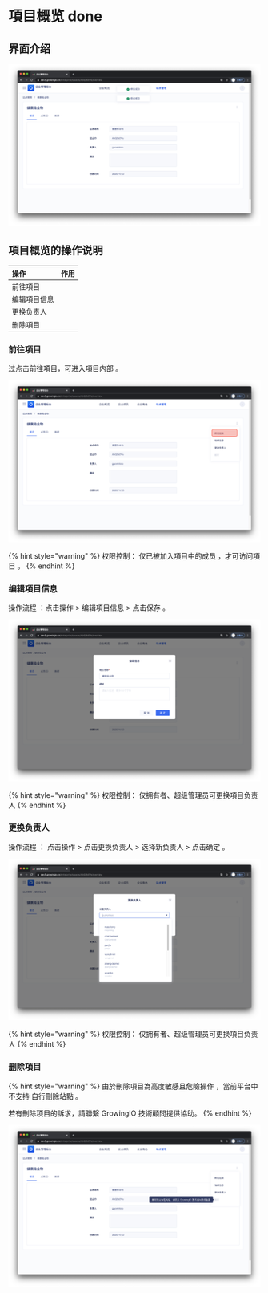 # 項目概览 done

## 界面介绍

![](../../../.gitbook/assets/ying-mu-jie-tu-20201117-xia-wu-3.48.48.png)

## 項目概览的操作说明

| 操作 | 作用 |
| :--- | :--- |
| 前往項目 |  |
| 编辑項目信息 |  |
| 更换负责人 |  |
| 删除項目 |  |

### 

### 前往項目

过点击前往項目，可进入項目内部 。 

![](../../../.gitbook/assets/ying-mu-jie-tu-20201117-xia-wu-3.53.17.png)

{% hint style="warning" %}
权限控制： 仅已被加入項目中的成员 ，才可访问項目 。
{% endhint %}



### 编辑項目信息

操作流程 ：点击操作 &gt;  编辑項目信息 &gt;  点击保存 。

![](../../../.gitbook/assets/ying-mu-jie-tu-20201117-xia-wu-3.55.10.png)

{% hint style="warning" %}
权限控制： 仅拥有者、超级管理员可更换項目负责人
{% endhint %}

### 

### 更换负责人

操作流程 ： 点击操作 &gt;  点击更换负责人 &gt; 选择新负责人 &gt; 点击确定 。

![](../../../.gitbook/assets/ying-mu-jie-tu-20201117-xia-wu-3.55.32.png)

{% hint style="warning" %}
权限控制： 仅拥有者、超级管理员可更换項目负责人
{% endhint %}



### 删除項目

{% hint style="warning" %}
由於刪除項目為高度敏感且危險操作 ，當前平台中 不支持 自行刪除站點 。  
  
若有刪除项目的訴求，請聯繫 GrowingIO 技術顧問提供協助。
{% endhint %}

![](../../../.gitbook/assets/ying-mu-jie-tu-20201117-xia-wu-3.53.24.png)

